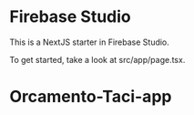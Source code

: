# Firebase Studio

This is a NextJS starter in Firebase Studio.

To get started, take a look at src/app/page.tsx.
# Orcamento-Taci-app
